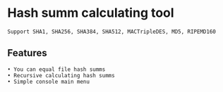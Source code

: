 # Hash summ calculating tool
	Support SHA1, SHA256, SHA384, SHA512, MACTripleDES, MD5, RIPEMD160

## Features
	• You can equal file hash summs
	• Recursive calculating hash summs
	• Simple console main menu
